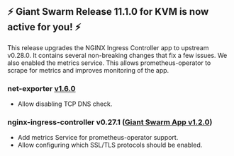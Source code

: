 ## :zap: Giant Swarm Release 11.1.0 for KVM is now active for you! :zap:

This release upgrades the NGINX Ingress Controller app to upstream v0.28.0. It contains several non-breaking changes that fix a few issues. We also enabled the metrics service. This allows prometheus-operator to scrape for metrics and improves monitoring of the app.

### net-exporter [v1.6.0](https://github.com/giantswarm/net-exporter/blob/master/CHANGELOG.md#160-2020-01-29)

- Allow disabling TCP DNS check.

### nginx-ingress-controller v0.27.1 ([Giant Swarm App v1.2.0](https://github.com/giantswarm/nginx-ingress-controller-app/blob/master/CHANGELOG.md#v120-2020-01-21))

- Add metrics Service for prometheus-operator support.
- Allow configuring which SSL/TLS protocols should be enabled.
